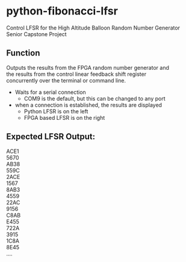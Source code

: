 # python-fibonacci-lfsr
Control LFSR for the High Altitude Balloon Random Number Generator Senior Capstone Project


## Function
Outputs the results from the FPGA random number generator and </br >
the results from the control linear feedback shift register </br >
concurrently over the terminal or command line. 
* Waits for a serial connection
	* COM9 is the default, but this can be changed to any port
* when a connection is established, the results are displayed
	* Python LFSR is on the left
	* FPGA based LFSR is on the right


## Expected LFSR Output:
ACE1 </br >
5670 </br >
AB38 </br >
559C </br >
2ACE </br >
1567 </br >
8AB3 </br >
4559 </br >
22AC </br >
9156 </br >
C8AB </br >
E455 </br >
722A </br >
3915 </br >
1C8A </br >
8E45 </br >
....
